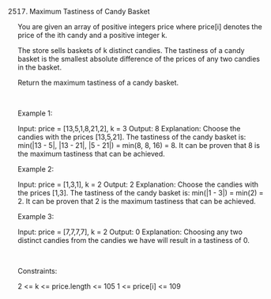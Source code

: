 2517. Maximum Tastiness of Candy Basket

You are given an array of positive integers price where price[i] denotes the price of the ith candy and a positive integer k.

The store sells baskets of k distinct candies. The tastiness of a candy basket is the smallest absolute difference of the prices of any two candies in the basket.

Return the maximum tastiness of a candy basket.

 

Example 1:

Input: price = [13,5,1,8,21,2], k = 3
Output: 8
Explanation: Choose the candies with the prices [13,5,21].
The tastiness of the candy basket is: min(|13 - 5|, |13 - 21|, |5 - 21|) = min(8, 8, 16) = 8.
It can be proven that 8 is the maximum tastiness that can be achieved.


Example 2:

Input: price = [1,3,1], k = 2
Output: 2
Explanation: Choose the candies with the prices [1,3].
The tastiness of the candy basket is: min(|1 - 3|) = min(2) = 2.
It can be proven that 2 is the maximum tastiness that can be achieved.


Example 3:

Input: price = [7,7,7,7], k = 2
Output: 0
Explanation: Choosing any two distinct candies from the candies we have will result in a tastiness of 0.


 

Constraints:

2 <= k <= price.length <= 105
1 <= price[i] <= 109